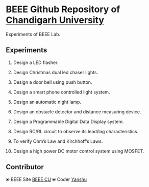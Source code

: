# BEEE Github Repository of [Chandigarh University](http://www.cuchd.in/)

Experiments of BEEE Lab.

## Experiments

1.    Design a LED flasher.

2.    Design Christmas dual led chaser lights.

3.    Design a door bell using push button.

4.    Design a smart phone controlled light system.

5.    Design an automatic night lamp.

6.    Design an obstacle detector and distance measuring device. 

7.    Design a Programmable Digital Data Display system. 

8.    Design RC/RL circuit to observe its lead/lag characteristics.  

9.    To verify Ohm’s Law and Kirchhoff’s Laws.  

10.  Design a high power DC motor control system using MOSFET.

## Contributor 

⦿ BEEE Site [BEEE CU](https://sites.google.com/view/cu-beee-lab)
⦿ Coder [Yanshu](https://www.linkedin.com/in/superyassh)


